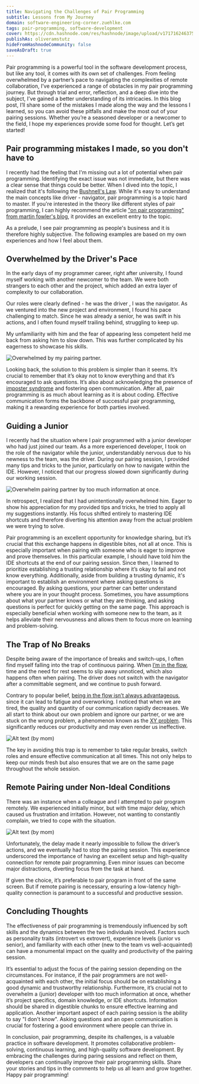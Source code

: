 ```yaml
---
title: Navigating the Challenges of Pair Programming
subtitle: Lessons from My Journey
domain: software-engineering-corner.zuehlke.com
tags: pair-programming, software-development
cover: https://cdn.hashnode.com/res/hashnode/image/upload/v1717162463753/6mZkSMtlz.png?auto=format
publishAs: oliveramstutz
hideFromHashnodeCommunity: false
saveAsDraft: true
---
```


Pair programming is a powerful tool in the software development process, but like any tool, it comes with its own set of challenges. 
From feeling overwhelmed by a partner’s pace to navigating the complexities of remote collaboration, I’ve experienced a range of obstacles in my pair programming journey. 
But through trial and error, reflection, and a deep dive into the subject, I’ve gained a better understanding of its intricacies. 
In this blog post, I’ll share some of the mistakes I made along the way and the lessons I learned, so you can avoid these pitfalls and make the most out of your pairing sessions. 
Whether you’re a seasoned developer or a newcomer to the field, I hope my experiences provide some food for thought.
Let’s get started!


## Pair programming mistakes I made, so you don't have to
I recently had the feeling that I'm missing out a lot of potential when pair programming.
Identifying the exact issue was not immediate, but there was a clear sense that things could be better.
When I dived into the topic, I realized that it's following the [Bushnell's Law](https://en.wikipedia.org/wiki/Bushnell%27s%5FLaw).
While it's easy to understand the main concepts like driver - navigator, pair programming is a topic hard to master.
If you're interested in the theory like different styles of pair programming, I can highly recommend the article ["on pair programming" from martin fowler's blog](https://martinfowler.com/articles/on-pair-programming.html), it provides an excellent entry to the topic. 

As a prelude, I see pair programming as people's business and it is therefore highly subjective.
The following examples are based on my own experiences and how I feel about them. 


## Overwhelmed by the Driver's Pace
In the early days of my programmer career, right after university, I found myself working with another newcomer to the team.
We were both strangers to each other and the project, which added an extra layer of complexity to our collaboration.

Our roles were clearly defined - he was the driver , I was the navigator.
As we ventured into the new project and environment, I found his pace challenging to match.
Since he was already a senior, he was swift in his actions, and I often found myself trailing behind, struggling to keep up.

My unfamiliarity with him and the fear of appearing less competent held me back from asking him to slow down.
This was further complicated by his eagerness to showcase his skills.

![Overwhelmed by my pairing partner.](https://cdn.hashnode.com/res/hashnode/image/upload/v1717162511151/JGYtq53Fe.png?auto=format)

Looking back, the solution to this problem is simpler than it seems.
It’s crucial to remember that it’s okay not to know everything and that it’s encouraged to ask questions.
It’s also about acknowledging the presence of [imposter syndrome](https://en.wikipedia.org/wiki/Impostor%5Fsyndrome) and fostering open communication.
After all, pair programming is as much about learning as it is about coding.
Effective communication forms the backbone of successful pair programming, making it a rewarding experience for both parties involved.


## Guiding a Junior
I recently had the situation where I pair programmed with a junior developer who had just joined our team.
As a more experienced developer, I took on the role of the navigator while the junior, understandably nervous due to his newness to the team, was the driver.
During our pairing session, I provided many tips and tricks to the junior, particularly on how to navigate within the IDE.
However, I noticed that our progress slowed down significantly during our working session.

![Overwhelm pairing partner by too much information at once.](https://cdn.hashnode.com/res/hashnode/image/upload/v1717162545198/GpNEeu3tg.png?auto=format)

In retrospect, I realized that I had unintentionally overwhelmed him.
Eager to show his appreciation for my provided tips and tricks, he tried to apply all my suggestions instantly.
His focus shifted entirely to mastering IDE shortcuts and therefore diverting his attention away from the actual problem we were trying to solve.

Pair programming is an excellent opportunity for knowledge sharing, but it’s crucial that this exchange happens in digestible bites, not all at once.
This is especially important when pairing with someone who is eager to improve and prove themselves.
In this particular example, I should have told him the IDE shortcuts at the end of our pairing session.
Since then, I learned to prioritize establishing a trusting relationship where it’s okay to fail and not know everything.
Additionally, aside from building a trusting dynamic, it's important to establish an environment where asking questions is encouraged.
By asking questions, your partner can better understand where you are in your thought process.
Sometimes, you have assumptions about what your partner knows or what they are thinking, and asking questions is perfect for quickly getting on the same page.
This approach is especially beneficial when working with someone new to the team, as it helps alleviate their nervousness and allows them to focus more on learning and problem-solving.


## The Trap of No Breaks
Despite being aware of the importance of breaks and switch-ups, I often find myself falling into the trap of continuous pairing. 
When [I’m in the flow](https://en.wikipedia.org/wiki/Flow%5F(psychology)#:~:text=The%20flow%20state,abilities.%22%5B4%5D), time and the need for rest seems to slip away unnoticed, which also happens often when pairing.
The driver does not switch with the navigator after a committable segment, and we continue to push forward.

Contrary to popular belief, [being in the flow isn’t always advantageous](https://en.wikipedia.org/wiki/Flow%5F(psychology)#:~:text=In%20some%20cases,on%20attentional%20abilities.), since it can lead to fatigue and overworking.
I noticed that when we are tired, the quality and quantity of our communication rapidly decreases.
We all start to think about our own problem and ignore our partner, or we are stuck on the wrong problem, a phenomenon known as the [XY problem](https://en.wikipedia.org/wiki/XY%5Fproblem).
This significantly reduces our productivity and may even render us ineffective.

![Alt text (by mom)](https://cdn.hashnode.com/res/hashnode/image/upload/v1717162596435/FRNbO6MkS.png?auto=format)

The key in avoiding this trap is to remember to take regular breaks, switch roles and ensure effective communication at all times. 
This not only helps to keep our minds fresh but also ensures that we are on the same page throughout the whole session.


## Remote Pairing under Non-Ideal Conditions
There was an instance when a colleague and I attempted to pair program remotely. 
We experienced initially minor, but with time major delay, which caused us frustration and irritation. 
However, not wanting to constantly complain, we tried to cope with the situation.

![Alt text (by mom)](https://cdn.hashnode.com/res/hashnode/image/upload/v1717162575632/jl%5F2eYy7A.png?auto=format)

Unfortunately, the delay made it nearly impossible to follow the driver’s actions, and we eventually had to stop the pairing session. 
This experience underscored the importance of having an excellent setup and high-quality connection for remote pair programming. 
Even minor issues can become major distractions, diverting focus from the task at hand.

If given the choice, it’s preferable to pair program in front of the same screen. 
But if remote pairing is necessary, ensuring a low-latency high-quality connection is paramount to a successful and productive session.


## Concluding Thoughts
The effectiveness of pair programming is tremendously influenced by soft skills and the dynamics between the two individuals involved. 
Factors such as personality traits (introvert vs extrovert), experience levels (junior vs senior), and familiarity with 
each other (new to the team vs well-acquainted) can have a monumental impact on the quality and productivity of the pairing session.

It’s essential to adjust the focus of the pairing session depending on the circumstances. 
For instance, if the pair programmers are not well-acquainted with each other, the initial focus should be on establishing a good dynamic and trustworthy relationship.
Furthermore, it’s crucial not to overwhelm a (junior) developer with too much information at once, whether it’s project specifics, domain knowledge, or IDE shortcuts. 
Information should be shared in digestible chunks to ensure effective learning and application.
Another important aspect of each pairing session is the ability to say "I don't know".
Asking questions and an open communication is crucial for fostering a good environment where people can thrive in.

In conclusion, pair programming, despite its challenges, is a valuable practice in software development. 
It promotes collaborative problem-solving, continuous learning, and high-quality software development. 
By embracing the challenges during paring sessions and reflect on them, developers can continually improve their pair programming skills.
Share your stories and tips in the comments to help us all learn and grow together.
Happy pair programming!